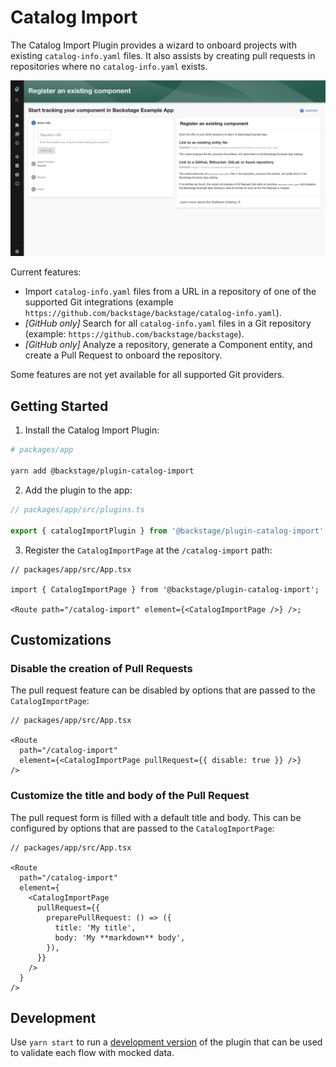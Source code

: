 # Catalog Import

The Catalog Import Plugin provides a wizard to onboard projects with existing `catalog-info.yaml` files.
It also assists by creating pull requests in repositories where no `catalog-info.yaml` exists.

![Catalog Import Plugin](./docs/catalog-import-screenshot.png)

Current features:

- Import `catalog-info.yaml` files from a URL in a repository of one of the supported Git integrations (example `https://github.com/backstage/backstage/catalog-info.yaml`).
- _[GitHub only]_ Search for all `catalog-info.yaml` files in a Git repository (example: `https://github.com/backstage/backstage`).
- _[GitHub only]_ Analyze a repository, generate a Component entity, and create a Pull Request to onboard the repository.

Some features are not yet available for all supported Git providers.

## Getting Started

1. Install the Catalog Import Plugin:

```bash
# packages/app

yarn add @backstage/plugin-catalog-import
```

2. Add the plugin to the app:

```ts
// packages/app/src/plugins.ts

export { catalogImportPlugin } from '@backstage/plugin-catalog-import';
```

3. Register the `CatalogImportPage` at the `/catalog-import` path:

```tsx
// packages/app/src/App.tsx

import { CatalogImportPage } from '@backstage/plugin-catalog-import';

<Route path="/catalog-import" element={<CatalogImportPage />} />;
```

## Customizations

### Disable the creation of Pull Requests

The pull request feature can be disabled by options that are passed to the `CatalogImportPage`:

```tsx
// packages/app/src/App.tsx

<Route
  path="/catalog-import"
  element={<CatalogImportPage pullRequest={{ disable: true }} />}
/>
```

### Customize the title and body of the Pull Request

The pull request form is filled with a default title and body.
This can be configured by options that are passed to the `CatalogImportPage`:

```tsx
// packages/app/src/App.tsx

<Route
  path="/catalog-import"
  element={
    <CatalogImportPage
      pullRequest={{
        preparePullRequest: () => ({
          title: 'My title',
          body: 'My **markdown** body',
        }),
      }}
    />
  }
/>
```

## Development

Use `yarn start` to run a [development version](./dev/index.tsx) of the plugin that can be used to validate each flow with mocked data.
